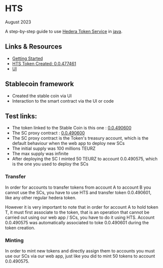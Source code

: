 # HTS
August 2023

A step-by-step guide to use [Hedera Token Service](https://hedera.com/token-service) in [java](https://dev.java/).

## Links & Resources
- [Getting Started](https://docs.hedera.com/hedera/getting-started/introduction)
- [HTS Token Created: 0.0.477461](https://testnet.dragonglass.me/hedera/search?q=0.0.477461)
- [UI](https://34.133.58.213:8081/)

## Stablecoin framework
- Created the stable coin via UI
- Interaction to the smart contract via the UI or code

## Test links:

- The token linked to the Stable Coin is this one : [0.0.490600](https://hashscan.io/testnet/token/0.0.490601?p=1&k=0.0.490600)
- The SC proxy contract : [0.0.490600](https://hashscan.io/testnet/contract/0.0.490600)
- The SC proxy contract is the Token's treasury account, which is the default behaviour when the web app to deploy new SCs
- The initial supply was 100 millions TEURZ
- The max supply was infinite
- After deploying the SC I minted 50 TEURZ to account 0.0.490575, which is the one you used to deploy the SCs

### Transfer
In order for accounts to transfer tokens from account A to account B you cannot use the SCs, 
you have to use HTS and transfer token 0.0.490601, like any other regular hedera token.

However it is very important to note that in order for account A to hold token T, it must first associate to the token, 
that is an operation that cannot be carried out using our web app / SCs, you have to do it using HTS. 
Account 0.0.490575 was automatically associated to toke 0.0.490601 during the token creation.

### Minting
In order to mint new tokens and directly assign them to accounts you must use our SCs via our web app, 
just like you did to mint 50 tokens to account 0.0.490575.